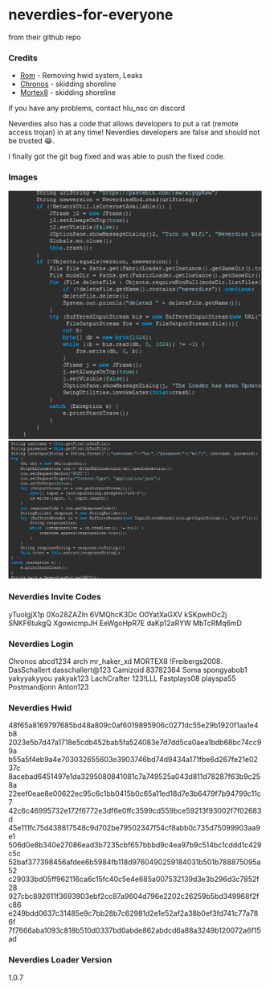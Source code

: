 # neverdies-for-everyone
from their github repo

### Credits
- [Rom](https://github.com/Romdotpng) - Removing hwid system, Leaks
- [Chronos](https://github.com/ChronosMain) - skidding shoreline
- [Mortex8](https://github.com/Mortex8) - skidding shoreline

if you have any problems, contact hlu_nsc on discord

Neverdies also has a code that allows developers to put a rat (remote access trojan) in at any time!
Neverdies developers are false and should not be trusted 😂.

I finally got the git bug fixed and was able to push the fixed code.

### Images

![screenshot](image.png)
![screenshot](image2.png)

### Neverdies Invite Codes
yTuoIgjX1p
0Xo28ZAZIn
6VMQhcK3Dc
O0YatXaGXV
kSKpwhOc2j
SNKF6tukgQ
XgowicmpJH
EeWgoHpR7E
daKp12aRYW
MbTcRMq6mD 

### Neverdies Login
Chronos
abcd1234
arch
mr_haker_xd
MORTEX8
!Freibergs2008.
DasSchallert
dasschallert@123
Camizoid
83782384
Soma
spongyabob1
yakyyakyyou
yakyak123
LachCrafter
123!LLL
Fastplays08
playspa55
Postmandjonn
Anton123

### Neverdies Hwid
48f65a8169797685bd48a809c0af6019895906c0271dc55e29b1920f1aa1e4b8
2023e5b7d47a1718e5cdb452bab5fa524083e7d7dd5ca0aea1bdb68bc74cc99a
b55a5f4eb9a4e703032655603e3903746bd74d9434a171fbe6d267fe21e0237c
8acebad6451497e1da3295080841081c7a749525a043d811d78287f63b9c258a 
22eef0eae8e00622ec95c6c1bb0415b0c65a11ed18d7e3b6479f7b94799c11c7
42c6c46995732e172f6772e3df6e0ffc3599cd559bce59213f93002f7f02683d
45e111fc75d438817548c9d702be79502347f54cf8abb0c735d75099903aa9e1
506d0e8b340e27086ead3b7235cbf657bbbd9c4ea97b9c514bc1cddd1c429c5c
52baf377398456afdee6b5984fb118d9760490259184031b501b788875095a52
c29033bd05ff962116ca6c15fc40c5e4e685a007532139d3e3b296d3c7852f28
927cbc892611f3693903ebf2cc87a9604d796e2202c26259b5bd349968f2fc86 
e249bdd0637c31485e9c7bb28b7c62981d2e1e52af2a38b0ef3fd741c77a786f
7f7666aba1093c818b510d0337bd0abde862abdcd6a88a3249b120072a6f15ad


### Neverdies Loader Version
1.0.7
